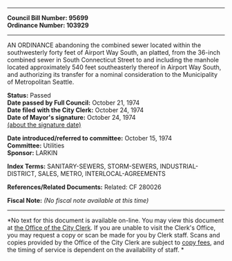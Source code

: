 * * * * *  
  
**Council Bill Number: [](#h0)[](#h2)95699**   
**Ordinance Number: 103929**  
  
* * * * *  
  
AN ORDINANCE abandoning the combined sewer located within the southwesterly forty feet of Airport Way South, an platted, from the 36-inch combined sewer in South Connecticut Street to and including the manhole located approximately 540 feet southeasterly thereof in Airport Way South, and authorizing its transfer for a nominal consideration to the Municipality of Metropolitan Seattle.  
  
**Status:** Passed   
**Date passed by Full Council:** October 21, 1974   
**Date filed with the City Clerk:** October 24, 1974   
**Date of Mayor's signature:** October 24, 1974   
[(about the signature date)](/~public/approvaldate.htm)   
  
  
**Date introduced/referred to committee:** October 15, 1974   
**Committee:** Utilities   
**Sponsor:** LARKIN   
  
**Index Terms:** SANITARY-SEWERS, STORM-SEWERS, INDUSTRIAL-DISTRICT, SALES, METRO, INTERLOCAL-AGREEMENTS  
  
**References/Related Documents:** Related: CF 280026  
  
**Fiscal Note:** *(No fiscal note available at this time)*  
  
* * * * *  
  
*No text for this document is available on-line. You may view this document at [the Office of the City Clerk](http://www.seattle.gov/leg/clerk/contactUs.htm). If you are unable to visit the Clerk's Office, you may request a copy or scan be made for you by Clerk staff. Scans and copies provided by the Office of the City Clerk are subject to [copy fees](http://clerk.seattle.gov/~public/clerkfees.htm), and the timing of service is dependent on the availability of staff. *  
  
  
